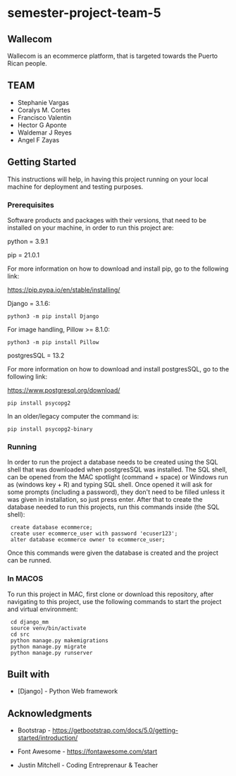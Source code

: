 
# semester-project-team-5

## Wallecom
Wallecom is an ecommerce platform, that is targeted towards the Puerto Rican people.  

## TEAM

* Stephanie Vargas
* Coralys M. Cortes 
* Francisco Valentin
* Hector G Aponte 
* Waldemar J Reyes 
* Angel F Zayas 

## Getting Started

This instructions will help, in having this project running on your local machine for deployment and testing purposes.

### Prerequisites

Software products and packages with their versions, that need to be installed on your machine, in order to run this project are:

python = 3.9.1

pip = 21.0.1

For more information on how to download and install pip, go to the following link:

https://pip.pypa.io/en/stable/installing/

Django = 3.1.6:

```
python3 -m pip install Django
```
For image handling, Pillow >= 8.1.0:

```
python3 -m pip install Pillow
```

postgresSQL = 13.2

For more information on how to download and install postgresSQL, go to the following link:

https://www.postgresql.org/download/

```
pip install psycopg2
```

In an older/legacy computer the command is: 

```
pip install psycopg2-binary
```

### Running

In order to run the project a database needs to be created using the SQL shell that was downloaded when postgresSQL was installed. The SQL shell, can be opened from the MAC spotlight (command + space) or Windows run as (windows key + R) and typing SQL shell. Once opened it will ask for some prompts (including a password), they don't need to be filled unless it was given in installation, so just press enter. After that to create the database needed to run this projects, run this commands inside (the SQL shell):


```
 create database ecommerce;
 create user ecommerce_user with password 'ecuser123';
 alter database ecommerce owner to ecommerce_user;
```

Once this commands were given the database is created and the project can be runned. 

### In MACOS

To run this project in MAC, first clone or download this repository, after navigating to this project, use the following commands to start the project and virtual environment: 

```
 cd django_mm
 source venv/bin/activate
 cd src
 python manage.py makemigrations
 python manage.py migrate
 python manage.py runserver
```


## Built with 

* [Django] - Python Web framework

## Acknowledgments

* Bootstrap - https://getbootstrap.com/docs/5.0/getting-started/introduction/

* Font Awesome - https://fontawesome.com/start

* Justin Mitchell - Coding Entreprenaur & Teacher






